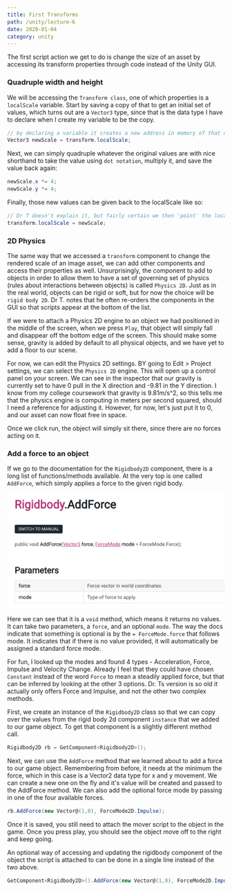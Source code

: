 ```yaml
---
title: First Transforms
path: /unity/lecture-6
date: 2020-01-04
category: unity
---
```


The first script action we get to do is change the size of an asset by accessing its transform properties through code instead of the Unity GUI.

### Quadruple width and height

We will be accessing the `Transform class`, one of which properties is a `localScale` variable. Start by saving a copy of that to get an initial set of values, which turns out are a `Vector3` type, since that is the data type I have to declare when I create my variable to be the copy.

```c#
// by declaring a variable it creates a new address in memory of that data type and copies the values over
Vector3 newScale = transform.localScale;
```

Next, we can simply quadruple whatever the original values are with nice shorthand to take the value using `dot notation`, multiply it, and save the value back again:

```c#
newScale.x *= 4;
newScale.y *= 4;
```

Finally, those new values can be given back to the localScale like so:

```c#
// Dr T doesn't explain it, but fairly certain we then 'point' the localScale at this new set of values once they are set
transform.localScale = newScale;
```

### 2D Physics

The same way that we accessed a `transform` component to change the rendered scale of an image asset, we can add other components and access their properties as well. Unsurprisingly, the component to add to objects in order to allow them to have a set of governing set of physics (rules about interactions between objects) is called `Physics 2D`. Just as in the real world, objects can be rigid or soft, but for now the choice will be `rigid body 2D`. Dr T. notes that he often re-orders the components in the GUI so that scripts appear at the bottom of the list.

If we were to attach a Physics 2D engine to an object we had positioned in the middle of the screen, when we press `Play`, that object will simply fall and disappear off the bottom edge of the screen. This should make some sense, gravity is added by default to all physical objects, and we have yet to add a floor to our scene.

For now, we can edit the Physics 2D settings. BY going to Edit > Project settings, we can select the `Physics 2D` engine. This will open up a control panel on your screen. We can see in the inspector that our gravity is currently set to have 0 pull in the X direction and -9.81 in the Y direction. I know from my college coursework that gravity is 9.81m/s^2, so this tells me that the physics engine is computing in meters per second squared, should I need a reference for adjusting it. However, for now, let's just put it to 0, and our asset can now float free in space.

Once we click run, the object will simply sit there, since there are no forces acting on it.

### Add a force to an object

If we go to the documentation for the `Rigidbody2D` component, there is a long list of functions/methods available. At the very top is one called `AddForce`, which simply applies a force to the given rigid body.

![add force screenshot](./AddForceDocs.png)

Here we can see that it is a `void` method, which means it returns no values. It can take two parameters, a `force`, and an optional `mode`. The way the docs indicate that something is optional is by the `= ForceMode.force` that follows mode. It indicates that if there is no value provided, it will automatically be assigned a standard force mode.

For fun, I looked up the modes and found 4 types - Acceleration, Force, Impulse and Velocity Change. Already I feel that they could have chosen `Constant` instead of the word `Force` to mean a steadily applied force, but that can be inferred by looking at the other 3 options. Dr. Ts version is so old it actually only offers Force and Impulse, and not the other two complex methods.

First, we create an instance of the `Rigidbody2D` class so that we can copy over the values from the rigid body 2d component `instance` that we added to our game object. To get that component is a slightly different method call.

```c#
Rigidbody2D rb = GetComponent<Rigidbody2D>();
```

Next, we can use the `AddForce` method that we learned about to add a force to our game object. Remembering from before, it needs at the minimum the force, which in this case is a Vector2 data type for x and y movement. We can create a new one on the fly and it's value will be created and passed to the AddForce method. We can also add the optional force mode by passing in one of the four available forces.

```c#
rb.AddForce(new Vector@(1,0), ForceMode2D.Impulse);
```

Once it is saved, you still need to attach the mover script to the object in the game. Once you press play, you should see the object move off to the right and keep going.

An optional way of accessing and updating the rigidbody component of the object the script is attached to can be done in a single line instead of the two above.

```c#
GetComponent<Rigidbody2D>().AddForce(new Vector@(1,0), ForceMode2D.Impulse);
```

